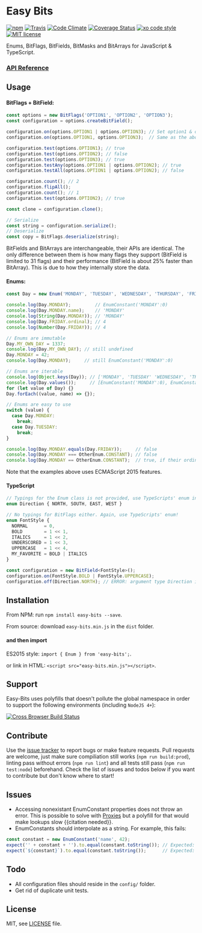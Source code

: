 # Easy Bits

[![npm](https://img.shields.io/npm/v/easy-bits.svg)](https://www.npmjs.com/package/easy-bits)
[![Travis](https://img.shields.io/travis/aesy/Easy-Bits.svg)](https://travis-ci.org/aesy/Easy-Bits)
[![Code Climate](https://img.shields.io/codeclimate/github/aesy/Easy-Bits.svg)](https://codeclimate.com/github/aesy/Easy-Bits)
[![Coverage Status](https://coveralls.io/repos/github/aesy/Easy-Bits/badge.svg?branch=master)](https://coveralls.io/github/aesy/Easy-Bits?branch=master)
[![xo code style](https://img.shields.io/badge/code%20style-%20XO-67d5c5.svg)](https://github.com/sindresorhus/xo)
[![MIT license](https://img.shields.io/github/license/aesy/Easy-Bits.svg)](https://github.com/aesy/Easy-Bits/blob/master/LICENSE)

Enums, BitFlags, BitFields, BitMasks and BitArrays for JavaScript & TypeScript.

### [API Reference](https://aesy.github.io/Easy-Bits/)

## Usage
#### BitFlags + BitField:
```js
const options = new BitFlags('OPTION1', 'OPTION2', 'OPTION3');
const configuration = options.createBitField();

configuration.on(options.OPTION1 | options.OPTION3); // Set option1 & option3 bits to true
configuration.on(options.OPTION1, options.OPTION3);  // Same as the above

configuration.test(options.OPTION1); // true
configuration.test(options.OPTION2); // false
configuration.test(options.OPTION3); // true
configuration.testAny(options.OPTION1 | options.OPTION2); // true
configuration.testAll(options.OPTION1 | options.OPTION2); // false

configuration.count(); // 2
configuration.flipAll();
configuration.count(); // 1
configuration.test(options.OPTION2); // true

const clone = configuration.clone();

// Serialize
const string = configuration.serialize();
// Deserialize
const copy = BitFlags.deserialize(string);
```
BitFields and BitArrays are interchangeable, their APIs are identical. 
The only difference between them is how many flags they support (BitField is limited to 31 flags) and their performance 
(BitField is about 25% faster than BitArray). This is due to how they internally store the data.

#### Enums:
```js
const Day = new Enum('MONDAY', 'TUESDAY', 'WEDNESDAY', 'THURSDAY', 'FRIDAY', 'SATURDAY', 'SUNDAY');

console.log(Day.MONDAY);         // EnumConstant('MONDAY':0)
console.log(Day.MONDAY.name);    // 'MONDAY'
console.log(String(Day.MONDAY)); // 'MONDAY'
console.log(Day.FRIDAY.ordinal); // 4
console.log(Number(Day.FRIDAY)); // 4

// Enums are immutable
Day.MY_OWN_DAY = 1337;
console.log(Day.MY_OWN_DAY); // still undefined
Day.MONDAY = 42;
console.log(Day.MONDAY);     // still EnumConstant('MONDAY':0)

// Enums are iterable
console.log(Object.keys(Day)); // ['MONDAY', 'TUESDAY' 'WEDNESDAY', 'THURSDAY', ...]
console.log(Day.values());     // [EnumConstant('MONDAY':0), EnumConstant('TUESDAY':1), ...]
for (let value of Day) {}
Day.forEach((value, name) => {});

// Enums are easy to use
switch (value) {
  case Day.MONDAY:
    break;
  case Day.TUESDAY:
    break;
}

console.log(Day.MONDAY.equals(Day.FRIDAY));     // false
console.log(Day.MONDAY === OtherEnum.CONSTANT); // false
console.log(Day.MONDAY == OtherEnum.CONSTANT);  // true, if their ordinal values are the same
```

Note that the examples above uses ECMAScript 2015 features.

#### TypeScript
```ts
// Typings for the Enum class is not provided, use TypeScripts' enum instead!
enum Direction { NORTH, SOUTH, EAST, WEST }

// No typings for BitFlags either. Again, use TypeScripts' enum!
enum FontStyle {
  NORMAL      = 0,
  BOLD        = 1 << 1,
  ITALICS     = 1 << 2,
  UNDERSCORED = 1 << 3,
  UPPERCASE   = 1 << 4,
  MY_FAVORITE = BOLD | ITALICS
}

const configuration = new BitField<FontStyle>();
configuration.on(FontStyle.BOLD | FontStyle.UPPERCASE);
configuration.off(Direction.NORTH); // ERROR: argument type Direction is not assignable to parameter type FontStyle
```

## Installation
From NPM: run `npm install easy-bits --save`.

From source: download `easy-bits.min.js` in the `dist` folder.

#### and then import
ES2015 style: `import { Enum } from 'easy-bits';`.

or link in HTML: `<script src="easy-bits.min.js"></script>`.

## Support
Easy-Bits uses polyfills that doesn't pollute the global namespace in order to support the following environments
(including `NodeJS 4+`): 

[![Cross Browser Build Status](https://saucelabs.com/browser-matrix/easy-bits.svg)](https://saucelabs.com/u/easy-bits)

## Contribute
Use the [issue tracker](https://github.com/aesy/Easy-Bits/issues) to report bugs or make feature requests. 
Pull requests are welcome, just make sure compiliation still works (`npm run build:prod`), 
linting pass without errors (`npm run lint`) and all tests still pass (`npm run test:node`) beforehand. 
Check the list of issues and todos below if you want to contribute but don't know where to start!

## Issues
* Accessing nonexistant EnumConstant properties does not throw an error. This is possible to solve with 
[Proxies](https://developer.mozilla.org/en/docs/Web/JavaScript/Reference/Global_Objects/Proxy)
but a polyfill for that would make lookups slow {{citation needed}}.
* EnumConstants should interpolate as a string. For example, this fails:
```js
const constant = new EnumConstant('name', 42);
expect('' + constant + '').to.equal(constant.toString()); // Expected: 'EnumConstant(name:42)', Actual: '42'
expect(`${constant}`).to.equal(constant.toString());      // Expected: 'EnumConstant(name:42)', Actual: '42'
```

## Todo
* All configuration files should reside in the `config/` folder.
* Get rid of duplicate unit tests.

## License
MIT, see [LICENSE](/LICENSE) file.
